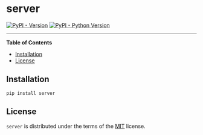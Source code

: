 # server

[![PyPI - Version](https://img.shields.io/pypi/v/server.svg)](https://pypi.org/project/server)
[![PyPI - Python Version](https://img.shields.io/pypi/pyversions/server.svg)](https://pypi.org/project/server)

-----

**Table of Contents**

- [Installation](#installation)
- [License](#license)

## Installation

```console
pip install server
```

## License

`server` is distributed under the terms of the [MIT](https://spdx.org/licenses/MIT.html) license.
